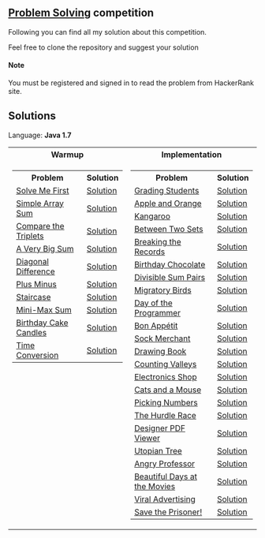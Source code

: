 ## [Problem Solving](https://www.hackerrank.com/domains/algorithms) competition

Following you can find all my solution about this competition.

Feel free to clone the repository and suggest your solution

#### Note
You must be registered and signed in to read the problem from HackerRank site.


## Solutions

Language: **Java 1.7**

<table>
    <tr>
        <th>Warmup</th>
		<th>Implementation</th>
    </tr>
    <tr>
        <td valign="top">
            <table>
                <tr>
                    <th>Problem</th>
                    <th>Solution</th>
                </tr>
                <tr>
                    <td>
                        <a href="https://www.hackerrank.com/challenges/solve-me-first/problem">Solve Me First</a>
                    </td>
                    <td>
                        <a href="">Solution</a>
                    </td>
                </tr>
                <tr>
                    <td>
                        <a href="https://www.hackerrank.com/challenges/simple-array-sum/problem">Simple Array Sum</a>
                    </td>
                    <td>
                        <a href="">Solution</a>
                    </td>
                </tr>
                <tr>
                    <td>
                        <a href="https://www.hackerrank.com/challenges/compare-the-triplets/problem">Compare the Triplets</a>
                    </td>
                    <td>
                        <a href="">Solution</a>
                    </td>
                </tr>
                <tr>
                    <td>
                        <a href="https://www.hackerrank.com/challenges/a-very-big-sum/problem">A Very Big Sum</a>
                    </td>
                    <td>
                        <a href="">Solution</a>
                    </td>
                </tr>
                <tr>
                    <td>
                        <a href="https://www.hackerrank.com/challenges/diagonal-difference/problem">Diagonal Difference</a>
                    </td>
                    <td>
                        <a href="">Solution</a>
                    </td>
                </tr>
                <tr>
                    <td>
                        <a href="https://www.hackerrank.com/challenges/plus-minus/problem">Plus Minus</a>
                    </td>
                    <td>
                        <a href="">Solution</a>
                    </td>
                </tr>
                <tr>
                    <td>
                        <a href="https://www.hackerrank.com/challenges/staircase/problem">Staircase</a>
                    </td>
                    <td>
                        <a href="">Solution</a>
                    </td>
                </tr>
                <tr>
                    <td>
                        <a href="https://www.hackerrank.com/challenges/mini-max-sum/problem">Mini-Max Sum</a>
                    </td>
                    <td>
                        <a href="">Solution</a>
                    </td>
                </tr>
                <tr>
                    <td>
                        <a href="https://www.hackerrank.com/challenges/birthday-cake-candles/problem">Birthday Cake Candles</a>
                    </td>
                    <td>
                        <a href="">Solution</a>
                    </td>
                </tr>
                <tr>
                    <td>
                        <a href="https://www.hackerrank.com/challenges/time-conversion/problem">Time Conversion</a>
                    </td>
                    <td>
                        <a href="">Solution</a>
                    </td>
                </tr>
            </table>
        </td>
		<td valign="top">
			<table>
                <tr>
                    <th>Problem</th>
                    <th>Solution</th>
                </tr>
                <tr>
                    <td>
                        <a href="https://www.hackerrank.com/challenges/grading/problem">Grading Students</a>
                    </td>
                    <td>
                        <a href="">Solution</a>
                    </td>
                </tr>
				<tr>
                    <td>
                        <a href="https://www.hackerrank.com/challenges/apple-and-orange/problem">Apple and Orange</a>
                    </td>
                    <td>
                        <a href="">Solution</a>
                    </td>
                </tr>
				<tr>
                    <td>
                        <a href="https://www.hackerrank.com/challenges/kangaroo/problem">Kangaroo</a>
                    </td>
                    <td>
                        <a href="">Solution</a>
                    </td>
                </tr>
				<tr>
                    <td>
                        <a href="https://www.hackerrank.com/challenges/between-two-sets/problem">Between Two Sets</a>
                    </td>
                    <td>
                        <a href="">Solution</a>
                    </td>
                </tr>
				<tr>
                    <td>
                        <a href="https://www.hackerrank.com/challenges/breaking-best-and-worst-records/problem">Breaking the Records</a>
                    </td>
                    <td>
                        <a href="">Solution</a>
                    </td>
                </tr>
				<tr>
                    <td>
                        <a href="https://www.hackerrank.com/challenges/the-birthday-bar/problem">Birthday Chocolate</a>
                    </td>
                    <td>
                        <a href="">Solution</a>
                    </td>
                </tr>
				<tr>
                    <td>
                        <a href="https://www.hackerrank.com/challenges/divisible-sum-pairs/problem">Divisible Sum Pairs</a>
                    </td>
                    <td>
                        <a href="">Solution</a>
                    </td>
                </tr>
				<tr>
                    <td>
                        <a href="https://www.hackerrank.com/challenges/migratory-birds/problem">Migratory Birds</a>
                    </td>
                    <td>
                        <a href="">Solution</a>
                    </td>
                </tr>
				<tr>
                    <td>
                        <a href="https://www.hackerrank.com/challenges/day-of-the-programmer/problem">Day of the Programmer</a>
                    </td>
                    <td>
                        <a href="">Solution</a>
                    </td>
                </tr>
				<tr>
                    <td>
                        <a href="https://www.hackerrank.com/challenges/bon-appetit/problem">Bon Appétit</a>
                    </td>
                    <td>
                        <a href="">Solution</a>
                    </td>
                </tr>
				<tr>
                    <td>
                        <a href="https://www.hackerrank.com/challenges/sock-merchant/problem">Sock Merchant</a>
                    </td>
                    <td>
                        <a href="">Solution</a>
                    </td>
                </tr>
				<tr>
                    <td>
                        <a href="https://www.hackerrank.com/challenges/drawing-book/problem">Drawing Book</a>
                    </td>
                    <td>
                        <a href="">Solution</a>
                    </td>
                </tr>
				<tr>
                    <td>
                        <a href="https://www.hackerrank.com/challenges/counting-valleys/problem">Counting Valleys</a>
                    </td>
                    <td>
                        <a href="">Solution</a>
                    </td>
                </tr>
				<tr>
                    <td>
                        <a href="https://www.hackerrank.com/challenges/electronics-shop/problem">Electronics Shop</a>
                    </td>
                    <td>
                        <a href="">Solution</a>
                    </td>
                </tr>
				<tr>
                    <td>
                        <a href="https://www.hackerrank.com/challenges/cats-and-a-mouse/problem">Cats and a Mouse</a>
                    </td>
                    <td>
                        <a href="">Solution</a>
                    </td>
                </tr>
				<tr>
                    <td>
                        <a href="https://www.hackerrank.com/challenges/picking-numbers/problem">Picking Numbers</a>
                    </td>
                    <td>
                        <a href="">Solution</a>
                    </td>
                </tr>
				<tr>
                    <td>
                        <a href="https://www.hackerrank.com/challenges/the-hurdle-race/problem">The Hurdle Race</a>
                    </td>
                    <td>
                        <a href="">Solution</a>
                    </td>
                </tr>
				<tr>
                    <td>
                        <a href="https://www.hackerrank.com/challenges/designer-pdf-viewer/problem">Designer PDF Viewer</a>
                    </td>
                    <td>
                        <a href="">Solution</a>
                    </td>
                </tr>
				<tr>
                    <td>
                        <a href="https://www.hackerrank.com/challenges/utopian-tree/problem">Utopian Tree</a>
                    </td>
                    <td>
                        <a href="">Solution</a>
                    </td>
                </tr>
				<tr>
                    <td>
                        <a href="https://www.hackerrank.com/challenges/angry-professor/problem">Angry Professor</a>
                    </td>
                    <td>
                        <a href="">Solution</a>
                    </td>
                </tr>
				<tr>
                    <td>
                        <a href="https://www.hackerrank.com/challenges/beautiful-days-at-the-movies/problem">Beautiful Days at the Movies</a>
                    </td>
                    <td>
                        <a href="">Solution</a>
                    </td>
                </tr>
				<tr>
                    <td>
                        <a href="https://www.hackerrank.com/challenges/strange-advertising/problem">Viral Advertising</a>
                    </td>
                    <td>
                        <a href="">Solution</a>
                    </td>
                </tr>
				<tr>
                    <td>
                        <a href="https://www.hackerrank.com/challenges/save-the-prisoner/problem">Save the Prisoner!</a>
                    </td>
                    <td>
                        <a href="">Solution</a>
                    </td>
                </tr>
			</table>
		</td>
    </tr>
</table>